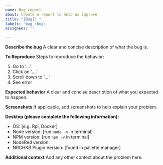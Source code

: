 ```yaml
---
name: Bug report
about: Create a report to help us improve
title: "[Bug]: "
labels: 'bug :bug:'
assignees: ''

---
```


**Describe the bug**
A clear and concise description of what the bug is.

**To Reproduce**
Steps to reproduce the behavior:
1. Go to '...'
2. Click on '....'
3. Scroll down to '....'
4. See error

**Expected behavior**
A clear and concise description of what you expected to happen.

**Screenshots**
If applicable, add screenshots to help explain your problem.

**Desktop (please complete the following information):**
 - OS: [e.g. Rpi, Docker]
 - Node version: [run `node -v` in terminal]
 - NPM version: [run `npm -v` in terminal]
 - NodeRed version: 
 - NRCHKB Plugin Version: [found in pallette manager]

**Additional context**
Add any other context about the problem here.
